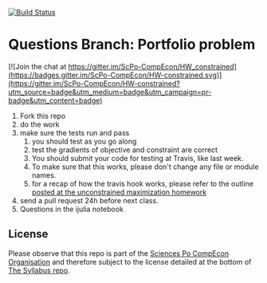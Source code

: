 


[![Build Status](https://travis-ci.org/ScPo-CompEcon/HW_constrained.svg?branch=master)](https://travis-ci.org/ScPo-CompEcon/HW-constrained)

# Questions Branch: Portfolio problem

[![Join the chat at https://gitter.im/ScPo-CompEcon/HW_constrained](https://badges.gitter.im/ScPo-CompEcon/HW-constrained.svg)](https://gitter.im/ScPo-CompEcon/HW-constrained?utm_source=badge&utm_medium=badge&utm_campaign=pr-badge&utm_content=badge)

1. Fork this repo
1. do the work
1. make sure the tests run and pass
	1. you should test as you go along
	1. test the gradients of objective and constraint are correct
	1. You should submit your code for testing at Travis, like last week.
	1. To make sure that this works, please don't change any file or module names.
	1. for a recap of how the travis hook works, please refer to the outline [posted at the unconstrained maximization homework](https://github.com/ScPo-CompEcon/HW-unconstrained)
1. send a pull request 24h before next class.
1. Questions in the ijulia notebook


## License

Please observe that this repo is part of the [Sciences Po CompEcon Organisation](https://github.com/ScPo-CompEcon) and therefore subject to the license detailed at the bottom of [The Syllabus repo](https://github.com/ScPo-CompEcon/Syllabus).
